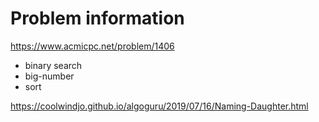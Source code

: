 # Problem information

<https://www.acmicpc.net/problem/1406>

- binary search
- big-number
- sort

<https://coolwindjo.github.io/algoguru/2019/07/16/Naming-Daughter.html>
